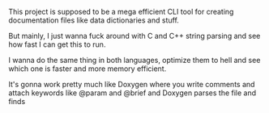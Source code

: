 This project is supposed to be a mega efficient CLI tool for creating
documentation files like data dictionaries and stuff.

But mainly, I just wanna fuck around with C and C++ string parsing and see how
fast I can get this to run.

I wanna do the same thing in both languages, optimize them to hell and see which
one is faster and more memory efficient.

It's gonna work pretty much like Doxygen where you write comments and attach
keywords like @param and @brief and Doxygen parses the file and finds
